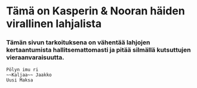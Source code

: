 # Tämä on Kasperin & Nooran häiden virallinen lahjalista
### Tämän sivun tarkoituksena on vähentää lahjojen kertaantumista hallitsemattomasti ja pitää silmällä kutsuttujen vieraanvaraisuutta.
```
Pölyn imu ri
~~Kaljaa~~ Jaakko
Uusi Maksa
```
